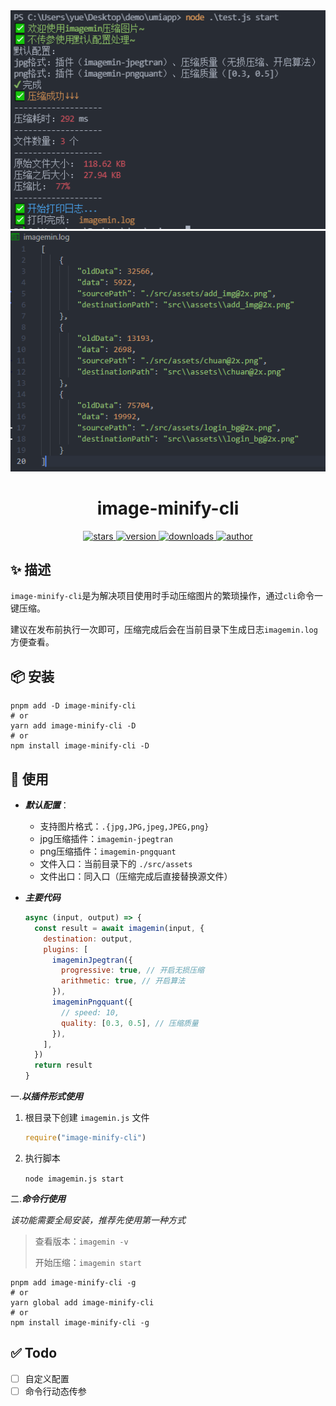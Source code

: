 <div align="center">
  <img src="imagemin.png" width="600"  alt="logo" />
  <img src="imagemin-log.png" width="600"  alt="logo" />
  <h1>image-minify-cli</h1>
  <P>
    <a href="https://github.com/JS-banana/image-minify-cli/stargazers" target="_black">
      <img src="https://img.shields.io/github/stars/JS-banana/image-minify-cl?color=%23ffca28&logo=github&style=flat-square" alt="stars" />
    </a>
    <a href="https://www.npmjs.com/package/image-minify-cli" target="_black">
      <img src="https://img.shields.io/npm/v/image-minify-cli.svg?style=flat" alt="version" />
    </a>
    <a href="https://www.npmjs.com/package/image-minify-cli" target="_black">
      <img src="https://img.shields.io/npm/dm/image-minify-cli" alt="downloads" />
    </a>
     <a href="https://github.com/JS-banana" target="_black">
      <img src="https://img.shields.io/badge/Github-JS--banana-brightgreen?&logo=github&style=flat-square" alt="author" />
    </a
  </p>
</div>

<!-- # image-minify-cli -->

## ✨ 描述

`image-minify-cli`是为解决项目使用时手动压缩图片的繁琐操作，通过`cli`命令一键压缩。

建议在发布前执行一次即可，压缩完成后会在当前目录下生成日志`imagemin.log`方便查看。

<!-- ![imagemin](imagemin.png) -->

<!-- ![imagemin-log](imagemin-log.png) -->

## 📦 安装

```shell
pnpm add -D image-minify-cli
# or
yarn add image-minify-cli -D
# or
npm install image-minify-cli -D
```

## 🚀 使用

- ***默认配置***：

  - 支持图片格式：`.{jpg,JPG,jpeg,JPEG,png}`
  - jpg压缩插件：`imagemin-jpegtran`
  - png压缩插件：`imagemin-pngquant`
  - 文件入口：当前目录下的 `./src/assets`
  - 文件出口：同入口（压缩完成后直接替换源文件）

- ***主要代码***

  ```js
  async (input, output) => {
    const result = await imagemin(input, {
      destination: output,
      plugins: [
        imageminJpegtran({
          progressive: true, // 开启无损压缩
          arithmetic: true, // 开启算法
        }),
        imageminPngquant({
          // speed: 10,
          quality: [0.3, 0.5], // 压缩质量
        }),
      ],
    })
    return result
  }
  ```

一.***以插件形式使用***

1. 根目录下创建 `imagemin.js` 文件

    ```js
    require("image-minify-cli")
    ```

2. 执行脚本

    `node imagemin.js start`

二.***命令行使用***

*该功能需要全局安装，推荐先使用第一种方式*

> 查看版本：`imagemin -v`
>
> 开始压缩：`imagemin start`

```shell
pnpm add image-minify-cli -g
# or
yarn global add image-minify-cli
# or
npm install image-minify-cli -g
```

## ✅ Todo

- [ ] 自定义配置
- [ ] 命令行动态传参
